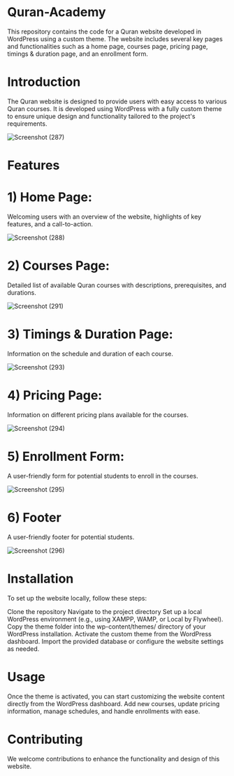 # Quran-Academy
This repository contains the code for a Quran website developed in WordPress using a custom theme. The website includes several key pages and functionalities such as a home page, courses page, pricing page, timings & duration page, and an enrollment form.

# Introduction
The Quran website is designed to provide users with easy access to various Quran courses. It is developed using WordPress with a fully custom theme to ensure unique design and functionality tailored to the project's requirements.

![Screenshot (287)](https://github.com/user-attachments/assets/40251043-d4af-487d-9174-293f50140d61)

# Features
# 1) Home Page: 
Welcoming users with an overview of the website, highlights of key features, and a call-to-action.

![Screenshot (288)](https://github.com/user-attachments/assets/968dfc2c-c38d-47a1-a541-829af59c4379)

# 2) Courses Page: 
Detailed list of available Quran courses with descriptions, prerequisites, and durations.

![Screenshot (291)](https://github.com/user-attachments/assets/b6999e0a-58e2-4113-9c40-5055c56bc250)

# 3) Timings & Duration Page: 
Information on the schedule and duration of each course.

![Screenshot (293)](https://github.com/user-attachments/assets/0785a966-80f0-4c5f-a4cd-3d185310695d)

# 4) Pricing Page: 
Information on different pricing plans available for the courses.

![Screenshot (294)](https://github.com/user-attachments/assets/e3946f62-61e1-49f5-96e0-2041048f5b3f)

# 5) Enrollment Form: 
A user-friendly form for potential students to enroll in the courses.

![Screenshot (295)](https://github.com/user-attachments/assets/36d62cf8-278a-4e03-8d49-8662bf7bb39b)

# 6) Footer
A user-friendly footer for potential students.

![Screenshot (296)](https://github.com/user-attachments/assets/6da0f85f-d39a-4f8d-82e1-1d1cc4255069)

# Installation
To set up the website locally, follow these steps:

Clone the repository
Navigate to the project directory
Set up a local WordPress environment (e.g., using XAMPP, WAMP, or Local by Flywheel).
Copy the theme folder into the wp-content/themes/ directory of your WordPress installation.
Activate the custom theme from the WordPress dashboard.
Import the provided database or configure the website settings as needed.

# Usage
Once the theme is activated, you can start customizing the website content directly from the WordPress dashboard. Add new courses, update pricing information, manage schedules, and handle enrollments with ease.

# Contributing
We welcome contributions to enhance the functionality and design of this website.
